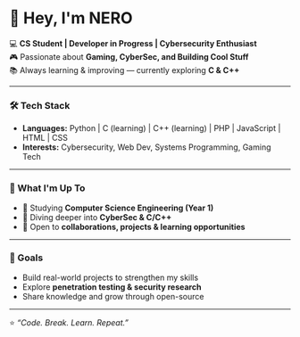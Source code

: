# 👋 Hey, I'm NERO  

💻 **CS Student | Developer in Progress | Cybersecurity Enthusiast**  
🎮 Passionate about **Gaming, CyberSec, and Building Cool Stuff**  
📚 Always learning & improving — currently exploring **C & C++**  

---

### 🛠️ Tech Stack
- **Languages:** Python | C (learning) | C++ (learning) | PHP | JavaScript | HTML | CSS  
- **Interests:** Cybersecurity, Web Dev, Systems Programming, Gaming Tech  

---

### 🚀 What I'm Up To
- 📖 Studying **Computer Science Engineering (Year 1)**  
- 🌱 Diving deeper into **CyberSec & C/C++**  
- 🤝 Open to **collaborations, projects & learning opportunities**  

---

### 🎯 Goals
- Build real-world projects to strengthen my skills  
- Explore **penetration testing & security research**  
- Share knowledge and grow through open-source  

---

⭐ *“Code. Break. Learn. Repeat.”*  
